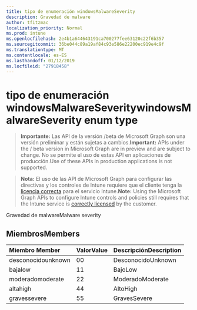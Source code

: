```yaml
---
title: tipo de enumeración windowsMalwareSeverity
description: Gravedad de malware
author: tfitzmac
localization_priority: Normal
ms.prod: intune
ms.openlocfilehash: 2e4b1a644643191ca700277fee63120c22f6b357
ms.sourcegitcommit: 36be044c89a19af84c93e586e22200ec919e4c9f
ms.translationtype: MT
ms.contentlocale: es-ES
ms.lasthandoff: 01/12/2019
ms.locfileid: "27918458"
---
```

# <a name="windowsmalwareseverity-enum-type"></a><span data-ttu-id="2c5db-103">tipo de enumeración windowsMalwareSeverity</span><span class="sxs-lookup"><span data-stu-id="2c5db-103">windowsMalwareSeverity enum type</span></span>

> <span data-ttu-id="2c5db-104">**Importante:** Las API de la versión /beta de Microsoft Graph son una versión preliminar y están sujetas a cambios.</span><span class="sxs-lookup"><span data-stu-id="2c5db-104">**Important:** APIs under the / beta version in Microsoft Graph are in preview and are subject to change.</span></span> <span data-ttu-id="2c5db-105">No se permite el uso de estas API en aplicaciones de producción.</span><span class="sxs-lookup"><span data-stu-id="2c5db-105">Use of these APIs in production applications is not supported.</span></span>

> <span data-ttu-id="2c5db-106">**Nota:** El uso de las API de Microsoft Graph para configurar las directivas y los controles de Intune requiere que el cliente tenga la [licencia correcta](https://go.microsoft.com/fwlink/?linkid=839381) para el servicio Intune.</span><span class="sxs-lookup"><span data-stu-id="2c5db-106">**Note:** Using the Microsoft Graph APIs to configure Intune controls and policies still requires that the Intune service is [correctly licensed](https://go.microsoft.com/fwlink/?linkid=839381) by the customer.</span></span>

<span data-ttu-id="2c5db-107">Gravedad de malware</span><span class="sxs-lookup"><span data-stu-id="2c5db-107">Malware severity</span></span>
## <a name="members"></a><span data-ttu-id="2c5db-108">Miembros</span><span class="sxs-lookup"><span data-stu-id="2c5db-108">Members</span></span>
|<span data-ttu-id="2c5db-109">Miembro	</span><span class="sxs-lookup"><span data-stu-id="2c5db-109">Member</span></span>|<span data-ttu-id="2c5db-110">Valor</span><span class="sxs-lookup"><span data-stu-id="2c5db-110">Value</span></span>|<span data-ttu-id="2c5db-111">Descripción</span><span class="sxs-lookup"><span data-stu-id="2c5db-111">Description</span></span>|
|:---|:---|:---|
|<span data-ttu-id="2c5db-112">desconocido</span><span class="sxs-lookup"><span data-stu-id="2c5db-112">unknown</span></span>|<span data-ttu-id="2c5db-113">0</span><span class="sxs-lookup"><span data-stu-id="2c5db-113">0</span></span>|<span data-ttu-id="2c5db-114">Desconocido</span><span class="sxs-lookup"><span data-stu-id="2c5db-114">Unknown</span></span>|
|<span data-ttu-id="2c5db-115">baja</span><span class="sxs-lookup"><span data-stu-id="2c5db-115">low</span></span>|<span data-ttu-id="2c5db-116">1</span><span class="sxs-lookup"><span data-stu-id="2c5db-116">1</span></span>|<span data-ttu-id="2c5db-117">Bajo</span><span class="sxs-lookup"><span data-stu-id="2c5db-117">Low</span></span>|
|<span data-ttu-id="2c5db-118">moderado</span><span class="sxs-lookup"><span data-stu-id="2c5db-118">moderate</span></span>|<span data-ttu-id="2c5db-119">2</span><span class="sxs-lookup"><span data-stu-id="2c5db-119">2</span></span>|<span data-ttu-id="2c5db-120">Moderado</span><span class="sxs-lookup"><span data-stu-id="2c5db-120">Moderate</span></span>|
|<span data-ttu-id="2c5db-121">alta</span><span class="sxs-lookup"><span data-stu-id="2c5db-121">high</span></span>|<span data-ttu-id="2c5db-122">4</span><span class="sxs-lookup"><span data-stu-id="2c5db-122">4</span></span>|<span data-ttu-id="2c5db-123">Alto</span><span class="sxs-lookup"><span data-stu-id="2c5db-123">High</span></span>|
|<span data-ttu-id="2c5db-124">graves</span><span class="sxs-lookup"><span data-stu-id="2c5db-124">severe</span></span>|<span data-ttu-id="2c5db-125">5</span><span class="sxs-lookup"><span data-stu-id="2c5db-125">5</span></span>|<span data-ttu-id="2c5db-126">Graves</span><span class="sxs-lookup"><span data-stu-id="2c5db-126">Severe</span></span>|





